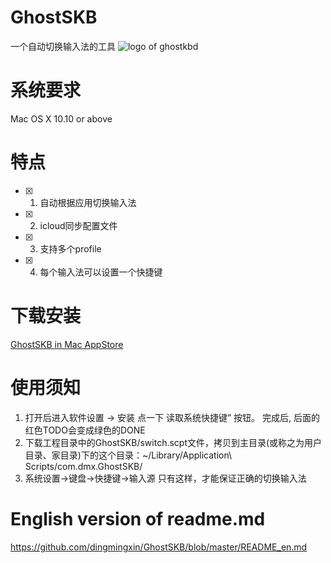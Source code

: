 # GhostSKB
一个自动切换输入法的工具
![logo of ghostkbd](https://github.com/dingmingxin/GhostSKB/blob/master/Resources/ghostkbd-256.png)

# 系统要求

Mac OS X 10.10 or above

# 特点

- [x] 1. 自动根据应用切换输入法
- [x] 2. icloud同步配置文件
- [x] 3. 支持多个profile
- [x] 4. 每个输入法可以设置一个快捷键

# 下载安装

[GhostSKB in Mac AppStore](https://itunes.apple.com/cn/app/ghostskb/id1134384859)

# 使用须知
  
  1. 打开后进入软件设置 -> 安装 点一下 读取系统快捷键” 按钮。 完成后, 后面的红色TODO会变成绿色的DONE
  2. 下载工程目录中的GhostSKB/switch.scpt文件，拷贝到主目录(或称之为用户目录、家目录)下的这个目录：~/Library/Application\ Scripts/com.dmx.GhostSKB/
  3. 系统设置->键盘->快捷键->输入源
  只有这样，才能保证正确的切换输入法

# English version of readme.md

https://github.com/dingmingxin/GhostSKB/blob/master/README_en.md
